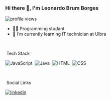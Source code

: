 ### Hi there 👋, I'm Leonardo Brum Borges

<p><img src="https://komarev.com/ghpvc/?username=LeonardoBrumB&color=yellow" alt="profile views" /></p>

- 👨‍💻 Programming studant
- 🌱 I’m currently learning IT technician at Ulbra

<br>

&nbsp;Tech Stack

![JavaScript](https://img.shields.io/badge/-JavaScript-05122A?style=flat&logo=javascript)&nbsp;
![Java](https://img.shields.io/badge/-Java-05122A?style=flat&logo=openjdk&logoColor=orange)&nbsp;
![HTML](https://img.shields.io/badge/-HTML-05122A?style=flat&logo=HTML5)&nbsp;
![CSS](https://img.shields.io/badge/-CSS-05122A?style=flat&logo=CSS3&logoColor=1572B6)&nbsp;

<br>

&nbsp;Social Links

<p>
  <a href="https://www.linkedin.com/in/leonardo-brum-borges-0088192a4/" target="_blank">
    <img aling="center" src="https://img.shields.io/badge/LinkedIn-0077B5?style=for-the-badge&logo=linkedin&logoColor=white" alt="linkedin"
</p>
